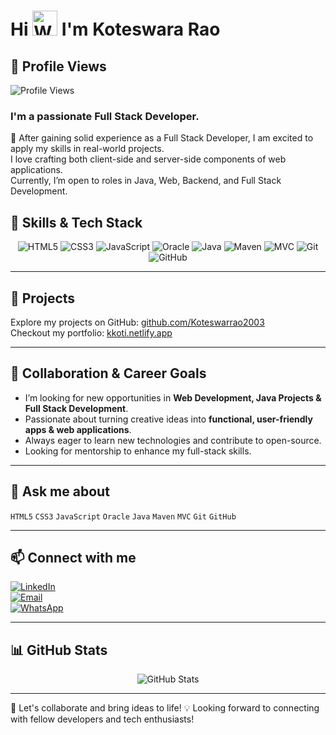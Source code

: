 # Hi <img src="https://media.giphy.com/media/hvRJCLFzcasrR4ia7z/giphy.gif" width="40" alt="Waving Hand" /> I'm Koteswara Rao

## 👀 Profile Views
![Profile Views](https://visitor-badge.laobi.icu/badge?page_id=Koteswarrao2003.Koteswarrao2003)

### I'm a passionate Full Stack Developer.

🌱 After gaining solid experience as a Full Stack Developer, I am excited to apply my skills in real-world projects.<br>
I love crafting both client-side and server-side components of web applications.<br>
Currently, I’m open to roles in Java, Web, Backend, and Full Stack Development.

## 🔭 Skills & Tech Stack

<p align="center">
  <img alt="HTML5" src="https://img.shields.io/badge/HTML5-E34F26?style=for-the-badge&logo=html5&logoColor=white" />
  <img alt="CSS3" src="https://img.shields.io/badge/CSS3-1572B6?style=for-the-badge&logo=css3&logoColor=white" />
  <img alt="JavaScript" src="https://img.shields.io/badge/JavaScript-F7DF1E?style=for-the-badge&logo=javascript&logoColor=black" />
  <img alt="Oracle" src="https://img.shields.io/badge/Oracle-F80000?style=for-the-badge&logo=oracle&logoColor=white" />
  <img alt="Java" src="https://img.shields.io/badge/Java-007396?style=for-the-badge&logo=java&logoColor=white" />
  <img alt="Maven" src="https://img.shields.io/badge/Apache_Maven-C71A36?style=for-the-badge&logo=apachemaven&logoColor=white" />
  <img alt="MVC" src="https://img.shields.io/badge/MVC-007ACC?style=for-the-badge&logo=dotnet&logoColor=white" />
  <img alt="Git" src="https://img.shields.io/badge/Git-F05032?style=for-the-badge&logo=git&logoColor=white" />
  <img alt="GitHub" src="https://img.shields.io/badge/GitHub-181717?style=for-the-badge&logo=github&logoColor=white" />
</p>

---

## 🚀 Projects  
Explore my projects on GitHub: [github.com/Koteswarrao2003](https://github.com/Koteswarrao2003)  
Checkout my portfolio: [kkoti.netlify.app](https://kkoti.netlify.app/)

---

## 👯 Collaboration & Career Goals

- I’m looking for new opportunities in **Web Development, Java Projects & Full Stack Development**.  
- Passionate about turning creative ideas into **functional, user-friendly apps & web applications**.  
- Always eager to learn new technologies and contribute to open-source.
- Looking for mentorship to enhance my full-stack skills.

---

## 💬 Ask me about  
`HTML5` `CSS3` `JavaScript` `Oracle` `Java` `Maven` `MVC` `Git` `GitHub`

---

## 📫 Connect with me

[![LinkedIn](https://img.shields.io/badge/LinkedIn-0A66C2?style=for-the-badge&logo=linkedin&logoColor=white)](https://www.linkedin.com/in/koteswararao-karampudi-765303305)  
[![Email](https://img.shields.io/badge/Email-D14836?style=for-the-badge&logo=gmail&logoColor=white)](mailto:koteswararao8534@gmail.com)  
[![WhatsApp](https://img.shields.io/badge/WhatsApp-25D366?style=for-the-badge&logo=whatsapp&logoColor=white)](https://wa.me/918919718534)

---

## 📊 GitHub Stats  

<p align="center">
  <img src="https://github-readme-stats.vercel.app/api?username=koteswarrao2003&show_icons=true&theme=radical" alt="GitHub Stats" />
</p>

---
🤝 Let's collaborate and bring ideas to life! 💡
Looking forward to connecting with fellow developers and tech enthusiasts!
